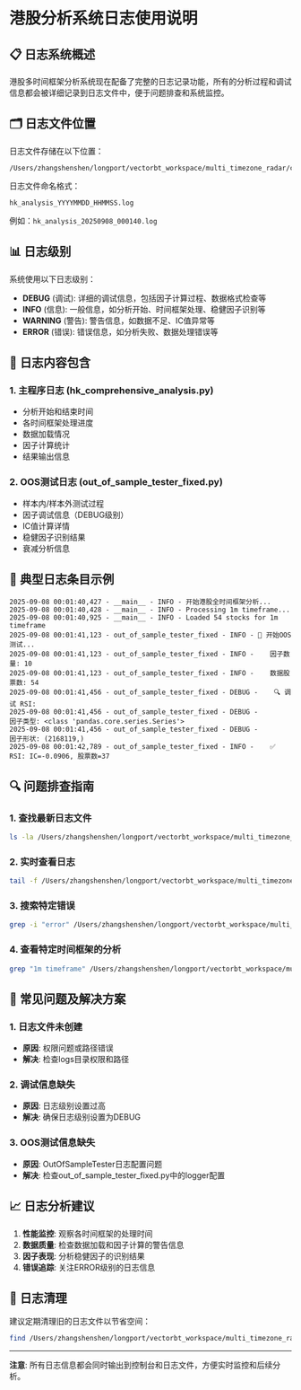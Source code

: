 # 港股分析系统日志使用说明

## 📋 日志系统概述

港股多时间框架分析系统现在配备了完整的日志记录功能，所有的分析过程和调试信息都会被详细记录到日志文件中，便于问题排查和系统监控。

## 🗂️ 日志文件位置

日志文件存储在以下位置：
```
/Users/zhangshenshen/longport/vectorbt_workspace/multi_timezone_radar/core/logs/
```

日志文件命名格式：
```
hk_analysis_YYYYMMDD_HHMMSS.log
```

例如：`hk_analysis_20250908_000140.log`

## 📊 日志级别

系统使用以下日志级别：

- **DEBUG** (调试): 详细的调试信息，包括因子计算过程、数据格式检查等
- **INFO** (信息): 一般信息，如分析开始、时间框架处理、稳健因子识别等
- **WARNING** (警告): 警告信息，如数据不足、IC值异常等
- **ERROR** (错误): 错误信息，如分析失败、数据处理错误等

## 🔧 日志内容包含

### 1. 主程序日志 (hk_comprehensive_analysis.py)
- 分析开始和结束时间
- 各时间框架处理进度
- 数据加载情况
- 因子计算统计
- 结果输出信息

### 2. OOS测试日志 (out_of_sample_tester_fixed.py)
- 样本内/样本外测试过程
- 因子调试信息（DEBUG级别）
- IC值计算详情
- 稳健因子识别结果
- 衰减分析信息

## 📝 典型日志条目示例

```
2025-09-08 00:01:40,427 - __main__ - INFO - 开始港股全时间框架分析...
2025-09-08 00:01:40,428 - __main__ - INFO - Processing 1m timeframe...
2025-09-08 00:01:40,925 - __main__ - INFO - Loaded 54 stocks for 1m timeframe
2025-09-08 00:01:41,123 - out_of_sample_tester_fixed - INFO - 🧪 开始OOS测试...
2025-09-08 00:01:41,123 - out_of_sample_tester_fixed - INFO -    因子数量: 10
2025-09-08 00:01:41,123 - out_of_sample_tester_fixed - INFO -    数据股票数: 54
2025-09-08 00:01:41,456 - out_of_sample_tester_fixed - DEBUG -    🔍 调试 RSI:
2025-09-08 00:01:41,456 - out_of_sample_tester_fixed - DEBUG -       因子类型: <class 'pandas.core.series.Series'>
2025-09-08 00:01:41,456 - out_of_sample_tester_fixed - DEBUG -       因子形状: (2168119,)
2025-09-08 00:01:42,789 - out_of_sample_tester_fixed - INFO -    ✅ RSI: IC=-0.0906, 股票数=37
```

## 🔍 问题排查指南

### 1. 查找最新日志文件
```bash
ls -la /Users/zhangshenshen/longport/vectorbt_workspace/multi_timezone_radar/core/logs/ | tail -5
```

### 2. 实时查看日志
```bash
tail -f /Users/zhangshenshen/longport/vectorbt_workspace/multi_timezone_radar/core/logs/hk_analysis_*.log
```

### 3. 搜索特定错误
```bash
grep -i "error" /Users/zhangshenshen/longport/vectorbt_workspace/multi_timezone_radar/core/logs/hk_analysis_*.log
```

### 4. 查看特定时间框架的分析
```bash
grep "1m timeframe" /Users/zhangshenshen/longport/vectorbt_workspace/multi_timezone_radar/core/logs/hk_analysis_*.log
```

## 🚨 常见问题及解决方案

### 1. 日志文件未创建
- **原因**: 权限问题或路径错误
- **解决**: 检查logs目录权限和路径

### 2. 调试信息缺失
- **原因**: 日志级别设置过高
- **解决**: 确保日志级别设置为DEBUG

### 3. OOS测试信息缺失
- **原因**: OutOfSampleTester日志配置问题
- **解决**: 检查out_of_sample_tester_fixed.py中的logger配置

## 📈 日志分析建议

1. **性能监控**: 观察各时间框架的处理时间
2. **数据质量**: 检查数据加载和因子计算的警告信息
3. **因子表现**: 分析稳健因子的识别结果
4. **错误追踪**: 关注ERROR级别的日志信息

## 🔄 日志清理

建议定期清理旧的日志文件以节省空间：
```bash
find /Users/zhangshenshen/longport/vectorbt_workspace/multi_timezone_radar/core/logs/ -name "*.log" -mtime +30 -delete
```

---

**注意**: 所有日志信息都会同时输出到控制台和日志文件，方便实时监控和后续分析。